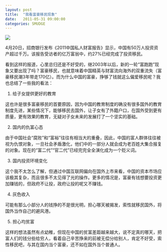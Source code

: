 ```yaml
---
layout: post
title:  "我看富豪移民现象"
date:   2011-05-31 09:00:00
categories: SMUDGE
---
```


<img src="http://binnng.coding.io/assets/images/immigrate.jpg"/>

4月20日，招商银行发布《2011中国私人财富报告》显示，中国有50万人投资资产超过千万。该报告受访者的亿万富翁中，约27%已经完成了投资移民。



看到这样的报道，心里总归还是不好受的，继2003年以后，新的一轮“富跑跑”现象又要出现了吗？富豪移民，也就意味着中国精英与财富流向海外的双重流失（富豪移民潮3年带走170亿）。而为什么中国的富豪，挣够了钱就这么偏爱移民呢？我也总结了一些我的看法：



1. 给子女提供更好的教育

这也许是很多富豪移民的首要原因，因为中国的教育制度的确没有很多国外的教育制度先进，某些情况下，能够移民去国外，让子女有了外籍户口，在国外受到更有质量，更有效果的教育，无疑对子女未来的发展打了一个坚实的基础。



2. 国内的仇富心态

由于中国社会“腐败”和“富裕”往往有相当大的重叠，因此，中国的富人群体往往被视为仇恨对象，一旦社会矛盾激化，他们中的一部分人就会成为老百姓大集合报复的对象。现在的“富二代”“官二代”已经完完全全演化成为一个贬义词。



3. 国内投资环境变化

这个我不太怎么了解，但通过中国互联网偏向在国外上市来看，中国的资本市场应该极其复杂，而且很多不太见得了光的操作。更多的情况是，富豪有钱想要投资更加赚钱的，但政府不让投，政府让投的呢又不赚钱。



4. 灰色收入

可能有那么小部分人的钱挣的不是很光明，担心哪天被揭发，索性就移民国外，将国外当作自己的避风港。



5. 担心均贫富

这样的想法虽然有点幼稚，但现在中国的贫富差距越来越大，说不定真的哪天，把富人们的钱分些给穷人，看着自己辛苦挣来的前被无偿分给别人，肯定不好受，索性移民吧，与其在国内当个富豪，还不如在国外当个普通人。